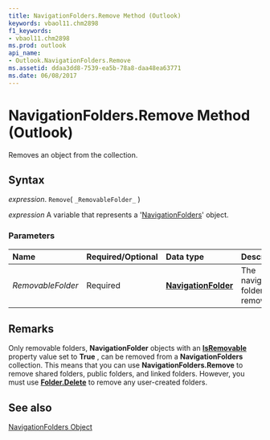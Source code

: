 ```yaml
---
title: NavigationFolders.Remove Method (Outlook)
keywords: vbaol11.chm2898
f1_keywords:
- vbaol11.chm2898
ms.prod: outlook
api_name:
- Outlook.NavigationFolders.Remove
ms.assetid: ddaa3dd8-7539-ea5b-78a8-daa48ea63771
ms.date: 06/08/2017
---
```



# NavigationFolders.Remove Method (Outlook)

Removes an object from the collection.


## Syntax

 _expression_. `Remove`( `_RemovableFolder_` )

 _expression_ A variable that represents a '[NavigationFolders](Outlook.NavigationFolders.md)' object.


### Parameters



|Name|Required/Optional|Data type|Description|
|:-----|:-----|:-----|:-----|
| _RemovableFolder_|Required| **[NavigationFolder](Outlook.NavigationFolder.md)**|The navigation folder to be removed.|

## Remarks

Only removable folders,  **NavigationFolder** objects with an **[IsRemovable](Outlook.NavigationFolder.IsRemovable.md)** property value set to **True** , can be removed from a **NavigationFolders** collection. This means that you can use **NavigationFolders.Remove** to remove shared folders, public folders, and linked folders. However, you must use **[Folder.Delete](Outlook.Folder.Delete.md)** to remove any user-created folders.


## See also


[NavigationFolders Object](Outlook.NavigationFolders.md)


